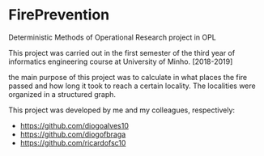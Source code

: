 # FirePrevention
Deterministic Methods of Operational Research project in OPL

This project was carried out in the first semester of the third year of informatics engineering course at University of Minho. [2018-2019]

the main purpose of this project was to calculate in what places the fire passed and how long it took to reach a certain locality. The localities were organized in a structured graph.

This project was developed by me and my colleagues, respectively:
- https://github.com/diogoalves10
- https://github.com/diogofbraga
- https://github.com/ricardofsc10
